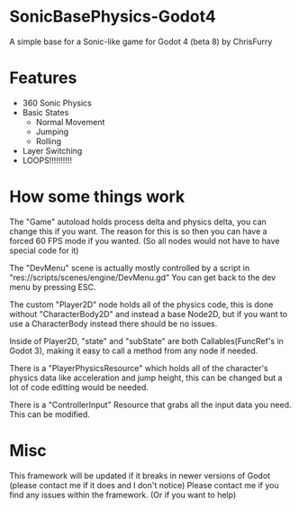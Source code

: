 # SonicBasePhysics-Godot4
 A simple base for a Sonic-like game for Godot 4 (beta 8) by ChrisFurry
 # Features
* 360 Sonic Physics
* Basic States
	* Normal Movement
	* Jumping
	* Rolling
* Layer Switching
* LOOPS!!!!!!!!!!
# How some things work
The "Game" autoload holds process delta and physics delta, you can change this if you want.
The reason for this is so then you can have a forced 60 FPS mode if you wanted. (So all nodes would not have to have special code for it)

The "DevMenu" scene is actually mostly controlled by a script in "res://scripts/scenes/engine/DevMenu.gd"
You can get back to the dev menu by pressing ESC.

The custom "Player2D" node holds all of the physics code, this is done without "CharacterBody2D" and instead a base Node2D, but if you want to use a CharacterBody instead there should be no issues.

Inside of Player2D, "state" and "subState" are both Callables(FuncRef's in Godot 3), making it easy to call a method from any node if needed.

There is a "PlayerPhysicsResource" which holds all of the character's physics data like acceleration and jump height, this can be changed but a lot of code editting would be needed.

There is a "ControllerInput" Resource that grabs all the input data you need. This can be modified.
# Misc
This framework will be updated if it breaks in newer versions of Godot (please contact me if it does and I don't notice)
Please contact me if you find any issues within the framework. (Or if you want to help)
